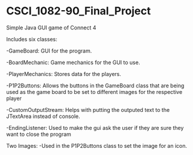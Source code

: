 # CSCI_1082-90_Final_Project

Simple Java GUI game of Connect 4

Includes six classes:

  -GameBoard: GUI for the program.
  
  -BoardMechanic: Game mechanics for the GUI to use.
  
  -PlayerMechanics: Stores data for the players.
  
  -P1P2Buttons: Allows the buttons in the GameBoard class that are being used as the game board 
  to be set to different images for the respective player
  
  -CustomOutputStream: Helps with putting the outputed text to the JTextArea instead of console.
  
  -EndingListener: Used to make the gui ask the user if they are sure they want to close the program
  
Two Images:
   -Used in the P1P2Buttons class to set the image for an icon.
